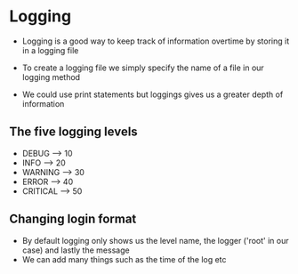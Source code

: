 # Logging

- Logging is a good way to keep track of information overtime by storing it in a logging file

- To create a logging file we simply specify the name of a file in our logging method

- We could use print statements but loggings gives us a greater depth of information


## The five logging levels

- DEBUG --> 10
- INFO --> 20
- WARNING --> 30
- ERROR --> 40
- CRITICAL --> 50


## Changing login format

- By default logging only shows us the level name, the logger ('root' in our case) and lastly the message
- We can add many things such as the time of the log etc